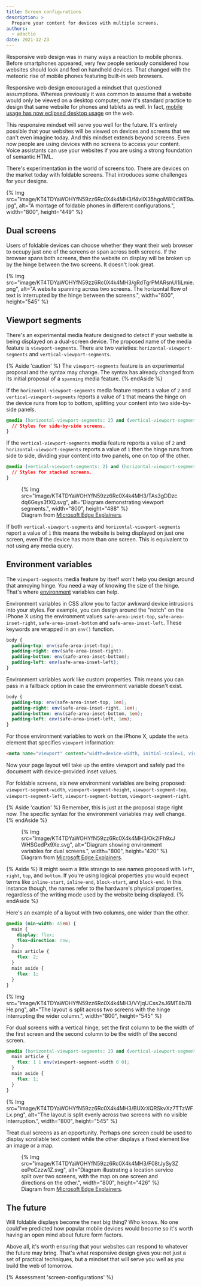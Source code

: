 ```yaml
---
title: Screen configurations
description: >
  Prepare your content for devices with multiple screens.
authors:
  - adactio
date: 2021-12-23
---
```


Responsive web design was in many ways a reaction to mobile phones. Before smartphones appeared, very few people seriously considered how websites should look and feel on handheld devices. That changed with the meteoric rise of mobile phones featuring built-in web browsers.

Responsive web design encouraged a mindset that questioned assumptions. Whereas previously it was common to assume that a website would only be viewed on a desktop computer, now it's standard practice to design that same website for phones and tablets as well. In fact, [mobile usage has now eclipsed desktop usage](https://www.statista.com/statistics/277125/share-of-website-traffic-coming-from-mobile-devices/) on the web. 

This responsive mindset will serve you well for the future. It's entirely possible that your websites will be viewed on devices and screens that we can't even imagine today. And this mindset extends beyond screens. Even now people are using devices with no screens to access your content. Voice assistants can use your websites if you are using a strong foundation of semantic HTML.

There's experimentation in the world of screens too. There are devices on the market today with foldable screens. That introduces some challenges for your designs.

{% Img src="image/KT4TDYaWOHYfN59zz6Rc0X4k4MH3/f4vIlX35hgoM8l0cWE9a.jpg", alt="A montage of foldable phones in different configurations.", width="800", height="449" %}

## Dual screens

Users of foldable devices can choose whether they want their web browser to occupy just one of the screens or span across both screens. If the browser spans both screens, then the website on display will be broken up by the hinge between the two screens. It doesn't look great.

{% Img src="image/KT4TDYaWOHYfN59zz6Rc0X4k4MH3/gRdTgrPMARsnUl1iLmie.png", alt="A website spanning across two screens. The horizontal flow of text is interrupted by the hinge between the screens.", width="800", height="545" %}

## Viewport segments

There's an experimental media feature designed to detect if your website is being displayed on a dual-screen device. The proposed name of the media feature is `viewport-segments`. There are two varieties: `horizontal-viewport-segments` and `vertical-viewport-segments`.

{% Aside 'caution' %}
The `viewport-segments` feature is an experimental proposal and the syntax may change. The syntax has already changed from its initial proposal of a `spanning` media feature.
{% endAside %}

If the `horizontal-viewport-segments` media feature reports a value of `2` and `vertical-viewport-segments` reports a value of `1` that means the hinge on the device runs from top to bottom, splitting your content into two side-by-side panels.

```css
@media (horizontal-viewport-segments: 2) and (vertical-viewport-segments: 1) {
  // Styles for side-by-side screens.
}
```

If the `vertical-viewport-segments` media feature reports a value of `2` and `horizontal-viewport-segments` reports a value of `1` then the hinge runs from side to side, dividing your content into two panels, one on top of the other.

```css
@media (vertical-viewport-segments: 2) and (horizontal-viewport-segments: 1) {
  // Styles for stacked screens.
}
```

<figure>
{% Img src="image/KT4TDYaWOHYfN59zz6Rc0X4k4MH3/TAs3gDDzcdq6Gsys3fXQ.svg", alt="Diagram demonstrating viewport segments.", width="800", height="488" %}
<figcaption>
   Diagram from <a href="https://github.com/MicrosoftEdge/MSEdgeExplainers/blob/main/Foldables/explainer.md">Microsoft Edge Explainers</a>.
 </figcaption>
</figure>

If both `vertical-viewport-segments` and `horizontal-viewport-segments` report a value of `1` this means the website is being displayed on just one screen, even if the device has more than one screen. This is equivalent to not using any media query.

## Environment variables

The `viewport-segments` media feature by itself won't help you design around that annoying hinge. You need a way of knowing the size of the hinge. That's where [environment](https://developer.mozilla.org/docs/Web/CSS/env()) variables can help.

Environment variables in CSS allow you to factor awkward device intrusions into your styles. For example, you can design around the "notch" on the iPhone X using the environment values `safe-area-inset-top`, `safe-area-inset-right`, `safe-area-inset-bottom` and `safe-area-inset-left`. These keywords are wrapped in an `env()` function.

```css
body {
  padding-top: env(safe-area-inset-top);
  padding-right: env(safe-area-inset-right);
  padding-bottom: env(safe-area-inset-bottom);
  padding-left: env(safe-area-inset-left);
}
```

Environment variables work like custom properties. This means you can pass in a fallback option in case the environment variable doesn't exist.

```css
body {
  padding-top: env(safe-area-inset-top, 1em);
  padding-right: env(safe-area-inset-right, 1em);
  padding-bottom: env(safe-area-inset-bottom, 1em);
  padding-left: env(safe-area-inset-left, 1em);
}
```

For those environment variables to work on the iPhone X, update the `meta` element that specifies `viewport` information:

```html
<meta name="viewport" content="width=device-width, initial-scale=1, viewport-fit=cover">
```

Now your page layout will take up the entire viewport and safely pad the document with device-provided inset values.

For foldable screens, six new environment variables are being proposed: `viewport-segment-width`, `viewport-segment-height`, `viewport-segment-top`, `viewport-segment-left`, `viewport-segment-bottom`, `viewport-segment-right`.

{% Aside 'caution' %}
Remember, this is just at the proposal stage right now. The specific syntax for the environment variables may well change.
{% endAside %}

<figure>
{% Img src="image/KT4TDYaWOHYfN59zz6Rc0X4k4MH3/Ok2IFh9xJWHSGedPx9Xe.svg", alt="Diagram showing environment variables for dual screens.", width="800", height="420" %}
<figcaption>
   Diagram from <a href="https://github.com/MicrosoftEdge/MSEdgeExplainers/blob/main/Foldables/explainer.md">Microsoft Edge Explainers</a>.
 </figcaption>
</figure>

{% Aside %}
It might seem a little strange to see names proposed with `left`, `right`, `top`, and `bottom`. If you're using logical properties you would expect terms like `inline-start`, `inline-end`, `block-start`, and `block-end`. In this instance though, the names refer to the hardware's physical properties, regardless of the writing mode used by the website being displayed.
{% endAside %}

Here's an example of a layout with two columns, one wider than the other.

```css
@media (min-width: 45em) {
  main {
    display: flex;
    flex-direction: row;
  }
  main article {
    flex: 2;
  }
  main aside {
    flex: 1;
  }
}
```

{% Img src="image/KT4TDYaWOHYfN59zz6Rc0X4k4MH3/VYjqUCss2sJ6MT8b7BHe.png", alt="The layout is split across two screens with the hinge interrupting the wider column.", width="800", height="545" %}


For dual screens with a vertical hinge, set the first column to be the width of the first screen and the second column to be the width of the second screen.

```css
@media (horizontal-viewport-segments: 2) and (vertical-viewport-segments: 1) {
  main article {
    flex: 1 1 env(viewport-segment-width 0 0);
  }
  main aside {
    flex: 1;
  }
}
```

{% Img src="image/KT4TDYaWOHYfN59zz6Rc0X4k4MH3/BUXrXQRSkvXz7TTzWFLx.png", alt="The layout is split evenly across two screens with no visible interruption.", width="800", height="545" %}


Treat dual screens as an opportunity. Perhaps one screen could be used to display scrollable text content while the other displays a fixed element like an image or a map.

<figure>
{% Img src="image/KT4TDYaWOHYfN59zz6Rc0X4k4MH3/F08tJySy3ZeePoCzzw1Z.svg", alt="Diagram illustrating a location service split over two screens, with the map on one screen and directions on the other.", width="800", height="426" %}
<figcaption>
   Diagram from <a href="https://github.com/MicrosoftEdge/MSEdgeExplainers/blob/main/Foldables/explainer.md">Microsoft Edge Explainers</a>.
 </figcaption>
</figure>

## The future

Will foldable displays become the next big thing? Who knows. No one could've predicted how popular mobile devices would become so it's worth having an open mind about future form factors.

Above all, it's worth ensuring that your websites can respond to whatever the future may bring. That's what responsive design gives you: not just a set of practical techniques, but a mindset that will serve you well as you build the web of tomorrow.

{% Assessment 'screen-configurations' %}
